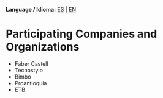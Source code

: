 **Language / Idioma:** [ES](../es/03_Empresas_Participantes.md) | [EN](../en/03_Participating_Companies.md)

# Participating Companies and Organizations

- Faber Castell  
- Tecnostylo  
- Bimbo  
- Proantioquia  
- ETB
